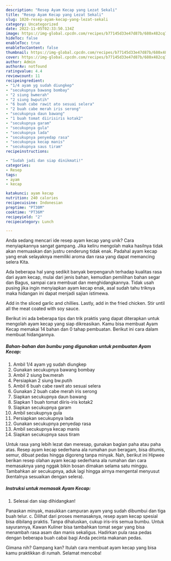 ```yaml
---
description: "Resep Ayam Kecap yang Lezat Sekali"
title: "Resep Ayam Kecap yang Lezat Sekali"
slug: 1020-resep-ayam-kecap-yang-lezat-sekali
category: Uncategorized
date: 2022-11-05T02:33:50.134Z
image: https://img-global.cpcdn.com/recipes/b77145d33e47d87b/680x482cq70/ayam-kecap-foto-resep-utama.jpg
hideToc: false
enableToc: true
enableTocContent: false
thumbnail: https://img-global.cpcdn.com/recipes/b77145d33e47d87b/680x482cq70/ayam-kecap-foto-resep-utama.jpg
cover: https://img-global.cpcdn.com/recipes/b77145d33e47d87b/680x482cq70/ayam-kecap-foto-resep-utama.jpg
author: Admin
authorAv: notfound
ratingvalue: 4.4
reviewcount: 11
recipeingredient:
- "1/4 ayam yg sudah diungkep"
- "secukupnya bawang bombay"
- "2 siung bwmerah"
- "2 siung bwputih"
- "6 buah cabe rawit ato sesuai selera"
- "2 buah cabe merah iris serong"
- "secukupnya daun bawang"
- "1 buah tomat diirisiris kotak2"
- "secukupnya garam"
- "secukupnya gula"
- "secukupnya lada"
- "secukupnya penyedap rasa"
- "secukupnya kecap manis"
- "secukupnya saus tiram"
recipeinstructions:

- "Sudah jadi dan siap dinikmati!"
categories:
- Resep
tags:
- ayam
- kecap

katakunci: ayam kecap 
nutrition: 240 calories
recipecuisine: Indonesian
preptime: "PT30M"
cooktime: "PT36M"
recipeyield: "2"
recipecategory: Lunch

---
```





Anda sedang mencari ide resep ayam kecap yang unik? Cara menyiapkannya sangat gampang. Jika keliru mengolah maka hasilnya tidak akan memuaskan dan justru cenderung tidak enak. Padahal ayam kecap yang enak selayaknya memiliki aroma dan rasa yang dapat memancing selera Kita.





Ada beberapa hal yang sedikit banyak berpengaruh terhadap kualitas rasa dari ayam kecap, mulai dari jenis bahan, kemudian pemilihan bahan segar dan Bagus, sampai cara membuat dan menghidangkannya. Tidak usah pusing jika ingin menyiapkan ayam kecap enak,      asal sudah tahu triknya maka hidangan ini dapat menjadi sajian istimewa.














Add in the sliced garlic and chillies. Lastly, add in the fried chicken. Stir until all the meat coated with soy sauce.






Berikut ini ada beberapa tips dan trik praktis yang dapat diterapkan untuk mengolah ayam kecap yang siap dikreasikan. Kamu bisa membuat Ayam Kecap memakai 14 bahan dan 0 tahap pembuatan. Berikut ini cara dalam membuat hidangannya.

<!--inarticleads1-->

##### Bahan-bahan dan bumbu yang digunakan untuk pembuatan Ayam Kecap:

1. Ambil 1/4 ayam yg sudah diungkep
1. Gunakan secukupnya bawang bombay
1. Ambil 2 siung bw.merah
1. Persiapkan 2 siung bw.putih
1. Ambil 6 buah cabe rawit ato sesuai selera
1. Gunakan 2 buah cabe merah iris serong
1. Siapkan secukupnya daun bawang
1. Siapkan 1 buah tomat diiris-iris kotak2
1. Siapkan secukupnya garam
1. Ambil secukupnya gula
1. Persiapkan secukupnya lada
1. Gunakan secukupnya penyedap rasa
1. Ambil secukupnya kecap manis
1. Siapkan secukupnya saus tiram


Untuk rasa yang lebih lezat dan meresap, gunakan bagian paha atau paha atas. Resep ayam kecap sederhana ala rumahan pun beragam, bisa ditumis, semur, dibuat pedas hingga digoreng tanpa minyak. Nah, berikut ini Hipwee berikan resep olahan ayam kecap sederhana ala rumahan dan cara memasaknya yang nggak bikin bosan dimakan selama satu minggu. Tambahkan air secukupnya, aduk lagi hingga airnya mengental menyusut (kentalnya sesuaikan dengan selera). 

<!--inarticleads2-->

##### Instruksi untuk memasak Ayam Kecap:


1. Selesai dan siap dihidangkan!

Panaskan minyak, masukkan campuran ayam yang sudah dibumbui dan tiga buah telur. c. Dilihat dari proses memasaknya, resep ayam kecap spesial bisa dibilang praktis. Tanpa dihaluskan, cukup iris-iris semua bumbu. Untuk sayurannya, Kawan Kuliner bisa tambahkan tomat segar yang bisa menambah rasa asam dan manis sekaligus. Hadirkan pula rasa pedas dengan beberapa buah cabai bagi Anda pecinta makanan pedas. 

Gimana nih? Gampang kan? Itulah cara membuat ayam kecap yang bisa kamu praktikkan di rumah. Selamat mencoba!
